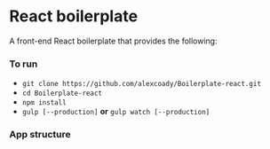 # React boilerplate

A front-end React boilerplate that provides the following:

### To run

- `git clone https://github.com/alexcoady/Boilerplate-react.git`
- `cd Boilerplate-react`
- `npm install`
- `gulp [--production]` **or** `gulp watch [--production]`

### App structure
